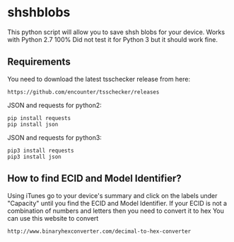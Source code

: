 # shshblobs
This python script will allow you to save shsh blobs for your device. Works with Python 2.7 100% Did not test it for Python 3 but it should work fine.

## Requirements
You need to download the latest tsschecker release from here:
```
https://github.com/encounter/tsschecker/releases
```
JSON and requests for python2:
```
pip install requests
pip install json
```
JSON and requests for python3:
```
pip3 install requests
pip3 install json
```

## How to find ECID and Model Identifier?
Using iTunes go to your device's summary and click on the labels under "Capacity" until you find the ECID and Model Identifier.
If your ECID is not a combination of numbers and letters then you need to convert it to hex
You can use this website to convert
```
http://www.binaryhexconverter.com/decimal-to-hex-converter
```
